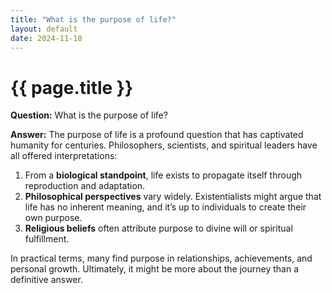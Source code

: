 ```yaml
---
title: "What is the purpose of life?"
layout: default
date: 2024-11-18
---
```


# {{ page.title }}

**Question:** What is the purpose of life?

**Answer:** The purpose of life is a profound question that has captivated humanity for centuries. Philosophers, scientists, and spiritual leaders have all offered interpretations:

1. From a **biological standpoint**, life exists to propagate itself through reproduction and adaptation.
2. **Philosophical perspectives** vary widely. Existentialists might argue that life has no inherent meaning, and it’s up to individuals to create their own purpose.
3. **Religious beliefs** often attribute purpose to divine will or spiritual fulfillment.

In practical terms, many find purpose in relationships, achievements, and personal growth. Ultimately, it might be more about the journey than a definitive answer.
